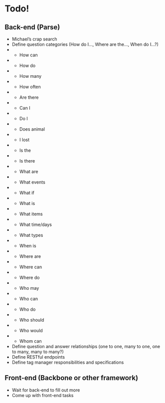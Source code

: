 # Todo!

## Back-end (Parse)
+ Michael’s crap search
+ Define question categories (How do I..., Where are the..., When do I...?)
+ + How can
+ + How do
+ + How many
+ + How often
+ + Are there
+ + Can I
+ + Do I
+ + Does animal
+ + I lost
+ + Is the
+ + Is there
+ + What are
+ + What events
+ + What if
+ + What is
+ + What items
+ + What time/days
+ + What types
+ + When is
+ + Where are
+ + Where can
+ + Where do
+ + Who may
+ + Who can 
+ + Who do
+ + Who should
+ + Who would
+ + Whom can
+ Define question and answer relationships (one to one, many to one, one to many, many to many?)
+ Define RESTful endpoints
+ Define tag manager responsibilities and specifications

## Front-end (Backbone or other framework)
+ Wait for back-end to fill out more
+ Come up with front-end tasks
